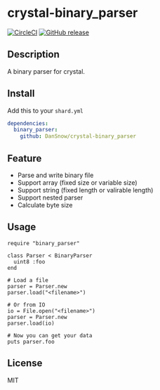 crystal-binary_parser
=====================

[![CircleCI](https://circleci.com/gh/DanSnow/crystal-binary_parser.svg?style=shield)](https://circleci.com/gh/DanSnow/crystal-binary_parser)
[![GitHub release](https://img.shields.io/github/release/DanSnow/crystal-binary_parser.svg?style=flat-square)](https://github.com/DanSnow/crystal-binary_parser/releases)

## Description ##

A binary parser for crystal.

## Install ##

Add this to your `shard.yml`  
```yml
dependencies:
  binary_parser:
    github: DanSnow/crystal-binary_parser
```

## Feature ##

- Parse and write binary file
- Support array (fixed size or variable size)
- Support string (fixed length or valirable length)
- Support nested parser
- Calculate byte size

## Usage ##

```crystal
require "binary_parser"

class Parser < BinaryParser
  uint8 :foo
end

# Load a file
parser = Parser.new
parser.load("<filename>")

# Or from IO
io = File.open("<filename>")
parser = Parser.new
parser.load(io)

# Now you can get your data
puts parser.foo
```

## License ##
MIT
